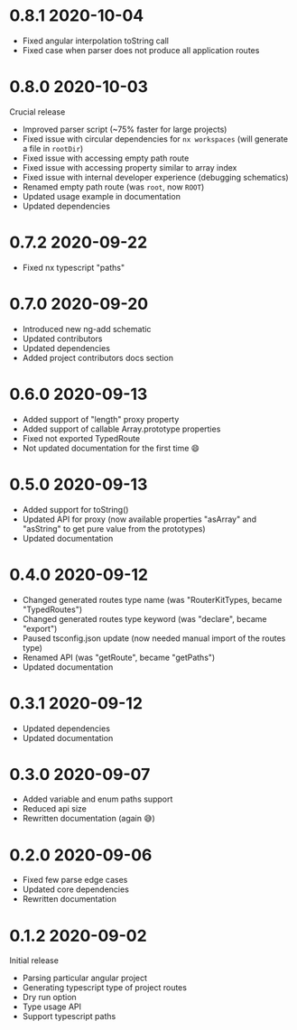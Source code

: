 # 0.8.1 2020-10-04

- Fixed angular interpolation toString call
- Fixed case when parser does not produce all application routes

# 0.8.0 2020-10-03

Crucial release

- Improved parser script (~75% faster for large projects)
- Fixed issue with circular dependencies for `nx workspaces` (will generate a file in `rootDir`)
- Fixed issue with accessing empty path route
- Fixed issue with accessing property similar to array index
- Fixed issue with internal developer experience (debugging schematics) 
- Renamed empty path route (was `root`, now `ROOT`)
- Updated usage example in documentation
- Updated dependencies

# 0.7.2 2020-09-22

- Fixed nx typescript "paths"

# 0.7.0 2020-09-20

- Introduced new ng-add schematic
- Updated contributors
- Updated dependencies
- Added project contributors docs section

# 0.6.0 2020-09-13

- Added support of "length" proxy property
- Added support of callable Array.prototype properties
- Fixed not exported TypedRoute
- Not updated documentation for the first time 😄

# 0.5.0 2020-09-13

- Added support for toString()
- Updated API for proxy (now available properties "asArray" and "asString" to get pure value from the prototypes)
- Updated documentation

# 0.4.0 2020-09-12

- Changed generated routes type name (was "RouterKitTypes, became "TypedRoutes")
- Changed generated routes type keyword (was "declare", became "export")
- Paused tsconfig.json update (now needed manual import of the routes type)
- Renamed API (was "getRoute", became "getPaths")
- Updated documentation

# 0.3.1 2020-09-12

- Updated dependencies
- Updated documentation

# 0.3.0 2020-09-07

- Added variable and enum paths support
- Reduced api size
- Rewritten documentation (again 😅)

# 0.2.0 2020-09-06

- Fixed few parse edge cases
- Updated core dependencies
- Rewritten documentation

# 0.1.2 2020-09-02

Initial release

- Parsing particular angular project
- Generating typescript type of project routes
- Dry run option
- Type usage API
- Support typescript paths
